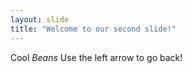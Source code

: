 ```yaml
---
layout: slide
title: "Welcome to our second slide!"
---
```

Cool *Beans*
Use the left arrow to go back!
